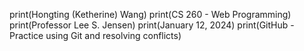 print(Hongting (Ketherine) Wang)
print(CS 260 - Web Programming)
print(Professor Lee S. Jensen)
print(January 12, 2024)
print(GitHub - Practice using Git and resolving conflicts)
